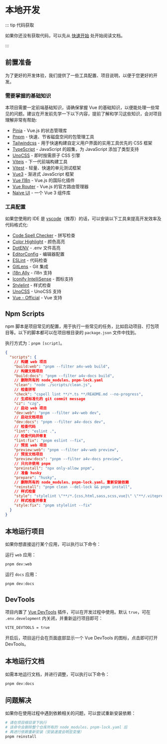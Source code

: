 # 本地开发

::: tip 代码获取

如果你还没有获取代码，可以先从 [快速开始](../introduction/quick-start.md) 处开始阅读文档。

:::

## 前置准备

为了更好的开发体验，我们提供了一些工具配置、项目说明，以便于您更好的开发。

### 需要掌握的基础知识

本项目需要一定前端基础知识，请确保掌握 Vue 的基础知识，以便能处理一些常见的问题。建议在开发前先学一下以下内容，提前了解和学习这些知识，会对项目理解非常有帮助:

- [Pinia](https://pinia.vuejs.org/zh/) - Vue.js 的状态管理库
- [Pnpm](https://pnpm.io/zh/) - 快速、节省磁盘空间的包管理工具
- [Tailwindcss](https://www.tailwindcss.cn/) - 用于快速构建自定义用户界面的实用工具优先的 CSS 框架
- [TypeScript](https://www.typescriptlang.org/zh/) - JavaScript 的超集，为 JavaScript 添加了类型支持
- [UnoCSS](https://unocss.dev/) - 即时按需原子 CSS 引擎
- [Vitejs](https://cn.vitejs.dev/) - 下一代前端构建工具
- [Vitest](https://cn.vitest.dev/) - 轻量、快速的单元测试框架
- [Vue3](https://cn.vuejs.org/) - 渐进式 JavaScript 框架
- [Vue I18n](https://vue-i18n.intlify.dev/) - Vue.js 的国际化插件
- [Vue Router](https://router.vuejs.org/zh/) - Vue.js 的官方路由管理器
- [Naive UI](https://www.naiveui.com/zh-CN) - 一个 Vue 3 组件库

### 工具配置

如果您使用的 IDE 是 [vscode](https://code.visualstudio.com/)（推荐）的话，可以安装以下工具来提高开发效率及代码格式化:

- [Code Spell Checker](https://marketplace.visualstudio.com/items?itemName=streetsidesoftware.code-spell-checker) - 拼写检查
- [Color Highlight](https://marketplace.visualstudio.com/items?itemName=naumovs.color-highlight) - 颜色高亮
- [DotENV](https://marketplace.visualstudio.com/items?itemName=mikestead.dotenv) - .env 文件高亮
- [EditorConfig](https://marketplace.visualstudio.com/items?itemName=EditorConfig.EditorConfig) - 编辑器配置
- [ESLint](https://marketplace.visualstudio.com/items?itemName=dbaeumer.vscode-eslint) - 代码检查
- [GitLens](https://marketplace.visualstudio.com/items?itemName=eamodio.gitlens) - Git 集成
- [i18n Ally](https://marketplace.visualstudio.com/items?itemName=Lokalise.i18n-ally) - i18n 支持
- [Iconify IntelliSense](https://marketplace.visualstudio.com/items?itemName=antfu.iconify) - 图标支持
- [Stylelint](https://marketplace.visualstudio.com/items?itemName=stylelint.vscode-stylelint) - 样式检查
- [UnoCSS](https://marketplace.visualstudio.com/items?itemName=antfu.unocss) - UnoCSS 支持
- [Vue - Official](https://marketplace.visualstudio.com/items?itemName=Vue.volar) - Vue 支持

## Npm Scripts

npm 脚本是项目常见的配置，用于执行一些常见的任务，比如启动项目、打包项目等。以下的脚本都可以在项目根目录的 `package.json` 文件中找到。

执行方式为：`pnpm [script]`。

```json
{
  "scripts": {
    // 构建 web 项目
    "build:web": "pnpm --filter a4v-web build",
    // 构建文档项目
    "build:docs": "pnpm --filter a4v-docs build",
    // 删除所有的 node_modules、pnpm-lock.yaml
    "clean": "node ./scripts/clean.js",
    // 检查拼写
    "check": "cspell lint **/*.ts **/README.md --no-progress",
    // 生成标准化的 git commit message
    "cz": "czg",
    // 启动 web 项目
    "dev:web": "pnpm --filter a4v-web dev",
    // 启动文档项目
    "dev:docs": "pnpm --filter a4v-docs dev",
    // 检查代码
    "lint": "eslint .",
    // 检查代码并修复
    "lint:fix": "pnpm eslint --fix",
    // 预览 web 项目
    "preview:web": "pnpm --filter a4v-web preview",
    // 预览文档项目
    "preview:docs": "pnpm --filter a4v-docs preview",
    // 只允许使用 pnpm
    "preinstall": "npx only-allow pnpm",
    // 准备 husky
    "prepare": "husky",
    // 删除所有的 node_modules、pnpm-lock.yaml，重新安装依赖
    "reinstall": "pnpm clean --del-lock && pnpm install",
    // 样式检查
    "style": "stylelint \"**/*.{css,html,sass,scss,vue}\" \"**/.vitepress/**/*.{css,html,sass,scss,vue}\"",
    // 样式检查并修复
    "style:fix": "pnpm stylelint --fix"
  }
}
```

## 本地运行项目

如果你想直接运行某个应用，可以执行以下命令：

运行 `web` 应用：

```bash
pnpm dev:web
```

运行 `docs` 应用：

```bash
pnpm dev:docs
```

## DevTools

项目内置了 [Vue DevTools](https://devtools-next.vuejs.org/) 插件，可以在开发过程中使用。默认 `true`，可在 `.env.development` 内关闭，并重新运行项目即可：

```bash
VITE_DEVTOOLS = true
```

开启后，项目运行会在页面底部显示一个 Vue DevTools 的图标，点击即可打开 DevTools。

## 本地运行文档

如需本地运行文档，并进行调整，可以执行以下命令：

```bash
pnpm dev:docs
```

## 问题解决

如果你在使用过程中遇到依赖相关的问题，可以尝试重新安装依赖：

```bash
# 请在项目根目录下执行
# 该命令会删除整个仓库所有的 node_modules、pnpm-lock.yaml 后
# 再进行依赖重新安装（安装速度会明显变慢）
pnpm reinstall
```
